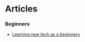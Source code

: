 # Articles
### Beginners
- [Learning new tech as a beginners](https://github.com/alex1the1great/OpenBlog/blob/master/articles/learning_technologies.md)